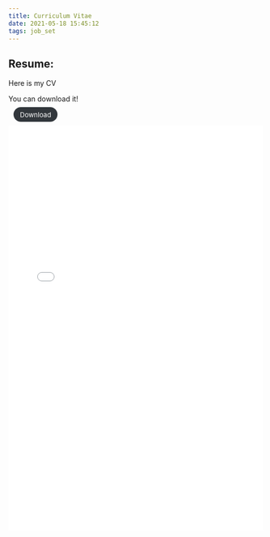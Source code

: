 ```yaml
---
title: Curriculum Vitae
date: 2021-05-18 15:45:12
tags: job_set 
---
```

## Resume:

Here is my CV
<div><p>You can download it! <p> <a href="/assets/files/Wei-Gao-PL-PhD-CV.pdf" download="Wei-Gao-PL-PhD-CV.pdf" style="background: #32373c;border-radius: 2em;color: #fff;font-size: 13px;padding: .5em 1em;border: 0;margin-left: .75em;text-decoration: none;transition: all 0.2s ease-in-out 0s;" >Download<a/></div>


<object classid="clsid:CA8A9780-280D-11CF-A24D-444553540000" width="100%" height="100%" border="0"><!--IE--> 
      <param name="_Version" value="65539"> 
      <param name="_ExtentX" value="20108"> 
      <param name="_ExtentY" value="10866"> 
      <param name="_StockProps" value="0"> 
      <param name="SRC" value="/assets/files/Wei-Gao-PL-PhD-CV.pdf"> 
<embed src="/assets/files/Wei-Gao-PL-PhD-CV.pdf" width="100%" height="800" href="/assets/files/Wei-Gao-PL-PhD-CV.pdf"></embed><!--FF--> 
</object>
